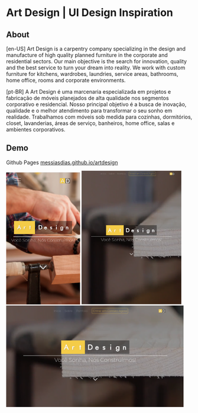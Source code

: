 # Art Design | UI Design Inspiration

## About
[en-US] Art Design is a carpentry company specializing in the design and manufacture of high quality planned furniture in the corporate and residential sectors. Our main objective is the search for innovation, quality and the best service to turn your dream into reality. We work with custom furniture for kitchens, wardrobes, laundries, service areas, bathrooms, home office, rooms and corporate environments.

[pt-BR]
A Art Design é uma marcenaria especializada em projetos e fabricação de móveis planejados de alta qualidade nos segmentos corporativo e residencial. Nosso principal objetivo é a busca de inovação, qualidade e o melhor atendimento para transformar o seu sonho em realidade. Trabalhamos com móveis sob medida para cozinhas, dormitórios, closet, lavanderias, áreas de serviço, banheiros, home office, salas e ambientes corporativos.


## Demo
Github Pages
[messiasdias.github.io/artdesign](https://messiasdias.github.io/artdesign)


<img width="200" src="assets/img/screenshot-mobile.png"  alt="Screenshot Mobile" title="Screenshot Mobile" />



<img width="270" src="assets/img/screenshot-tablet.png"  alt="Screenshot Tablet" title="Screenshot Tablet" />

<img width="480" src="assets/img/screenshot-desktop.png"  alt="Screenshot Desktop" title="Screenshot Desktop" />


